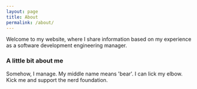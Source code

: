 ```yaml
---
layout: page
title: About
permalink: /about/
---
```


Welcome to my website, where I share information based on my experience as a software development engineering manager.

### A little bit about me

Somehow, I manage. My middle name means 'bear'. I can lick my elbow. Kick me and support the nerd foundation.